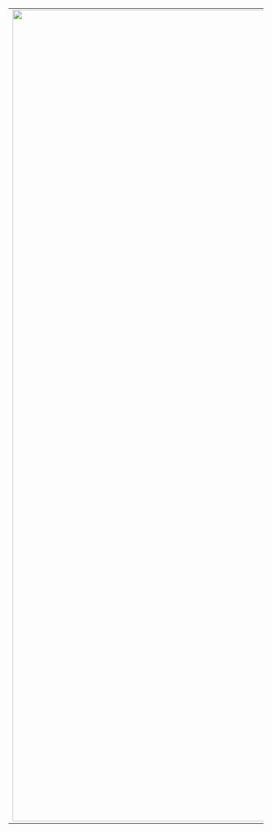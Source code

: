 | | | |
|------------------------------------:|:--------------------------:|:---------------------------------:|
|<img width="1604" alt="screen shot 2017-08-07 at 12 18 15 pm" src="https://user-images.githubusercontent.com/30195666/87654796-0b207900-c775-11ea-8b5a-46616c11c351.png">  |  <img width="1604" alt="screen shot 2017-08-07 at 12 18 15 pm" src="https://user-images.githubusercontent.com/30195666/84147747-8ce8fc80-aa7b-11ea-836d-186b1b3b6039.png">|<img width="1604" alt="screen shot 2017-08-07 at 12 18 15 pm" src="https://user-images.githubusercontent.com/30195666/90255860-805d9780-de62-11ea-9675-1ff609259d8f.gif">|




<!--
**Saurabh-kayasth/saurabh-kayasth** is a ✨ _special_ ✨ repository because its `README.md` (this file) appears on your GitHub profile.

Here are some ideas to get you started:

- 🔭 I’m currently working on ...
- 🌱 I’m currently learning ...
- 👯 I’m looking to collaborate on ...
- 🤔 I’m looking for help with ...
- 💬 Ask me about ...
- 📫 How to reach me: ...
- 😄 Pronouns: ...
- ⚡ Fun fact: ...
-->
